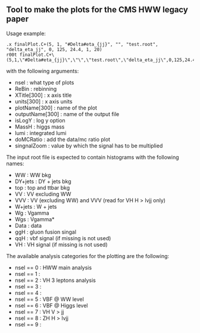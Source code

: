 Tool to make the plots for the CMS HWW legacy paper
---------------------------------------------------

Usage example:

```
.x finalPlot.C+(5, 1, "#Delta#eta_{jj}", "", "test.root", "delta_eta_jj", 0, 125, 24.4, 1, 20)
r00t finalPlot.C+\(5,1,\"#Delta#eta_{jj}\",\"\",\"test.root\",\"delta_eta_jj\",0,125,24.4,1,20\)
```

with the following arguments:

- nsel : what type of plots
- ReBin : rebinning
- XTitle[300] : x axis title
- units[300] : x axis units
- plotName[300] : name of the plot
- outputName[300] : name of the output file
- isLogY : log y option
- MassH : higgs mass
- lumi : integrated lumi
- doMCRatio : add the data/mc ratio plot 
- singnalZoom : value by which the signal has to be multiplied


The input root file is expected to contain histograms with the following names:

- WW       : WW bkg
- DY+jets  : DY + jets bkg
- top      : top and ttbar bkg
- VV       : VV excluding WW
- VVV      : VV (excluding WW) and VVV (read for VH H > lvjj only)
- W+jets   : W + jets
- Wg       : Vgamma
- Wgs      : Vgamma*
- Data     : data
- ggH      : gluon fusion singal
- qqH      : vbf signal (if missing is not used)
- VH       : VH signal (if missing is not used)

The available analysis categories for the plotting are the following:

- nsel == 0 : HWW main analysis
- nsel == 1 :
- nsel == 2 : VH 3 leptons analysis
- nsel == 3 :
- nsel == 4 :
- nsel == 5 : VBF @ WW level
- nsel == 6 : VBF @ Higgs level
- nsel == 7 : VH V > jj
- nsel == 8 : ZH H > lvjj
- nsel == 9 :
